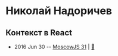 # Николай Надоричев

## Контекст в React
- 2016 Jun 30 -- [MoscowJS 31](https://www.youtube.com/watch?v=_H6r8MX4VaE)  | [:notebook:](http://www.slideshare.net/moscowjs/react-moscowjs-31)  

